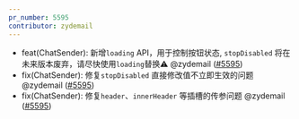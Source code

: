```yaml
---
pr_number: 5595
contributor: zydemail
---
```


- feat(ChatSender):  新增`loading` API，用于控制按钮状态,  `stopDisabled` 将在未来版本废弃，请尽快使用`loading`替换⚠️ @zydemail ([#5595](https://github.com/Tencent/tdesign-vue-next/pull/5595))
- fix(ChatSender): 修复`stopDisabled` 直接修改值不立即生效的问题 @zydemail ([#5595](https://github.com/Tencent/tdesign-vue-next/pull/5595))
- fix(ChatSender): 修复`header`、`innerHeader` 等插槽的传参问题 @zydemail ([#5595](https://github.com/Tencent/tdesign-vue-next/pull/5595))
